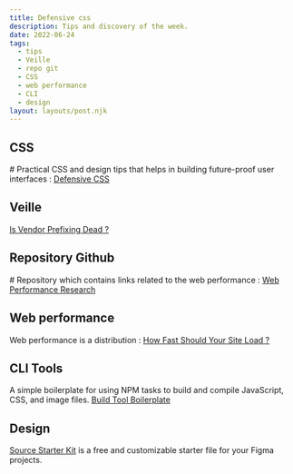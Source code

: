 ```yaml
---
title: Defensive css
description: Tips and discovery of the week.
date: 2022-06-24
tags:
  - tips
  - Veille
  - repo git
  - CSS
  - web performance
  - CLI
  - design
layout: layouts/post.njk
---
```


## CSS

\# Practical CSS and design tips that helps in building future-proof user interfaces :
[Defensive CSS](https://defensivecss.dev/)

## Veille

[Is Vendor Prefixing Dead ?](https://css-tricks.com/is-vendor-prefixing-dead/)

## Repository Github

\# Repository which contains links related to the web performance :
[Web Performance Research](https://github.com/imteekay/web-performance-research)

## Web performance

Web performance is a distribution :
[How Fast Should Your Site Load ?](https://medium.com/firebase-developers/how-fast-should-your-site-load-cfb14be48e8b)

## CLI Tools

A simple boilerplate for using NPM tasks to build and compile JavaScript, CSS, and image files. [Build Tool Boilerplate](https://github.com/cferdinandi/build-tool-boilerplate)

## Design

[Source Starter Kit](https://www.figma.com/community/file/1121465690423787489) is a free and customizable starter file for your Figma projects.